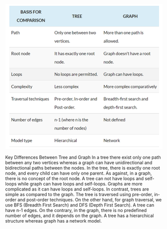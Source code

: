 ![Tree_Gaph_Diff](./tree_graph_diff.png)

Key Differences Between Tree and Graph
In a tree there exist only one path between any two vertices whereas a graph can have unidirectional and bidirectional paths between the nodes.
In the tree, there is exactly one root node, and every child can have only one parent. As against, in a graph, there is no concept of the root node.
A tree can not have loops and self-loops while graph can have loops and self-loops.
Graphs are more complicated as it can have loops and self-loops. In contrast, trees are simple as compared to the graph.
The tree is traversed using pre-order, in-order and post-order techniques. On the other hand, for graph traversal, we use BFS (Breadth First Search) and DFS (Depth First Search).
A tree can have n-1 edges. On the contrary, in the graph, there is no predefined number of edges, and it depends on the graph.
A tree has a hierarchical structure whereas graph has a network model.
